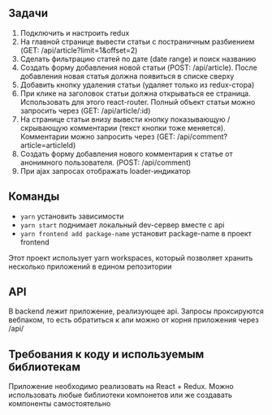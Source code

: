 ## Задачи

1. Подключить и настроить redux
2. На главной странице вывести статьи с постраничным разбиением (GET: /api/article?limit=1&offset=2)
3. Сделать фильтрацию статей по дате (date range) и поиск названию
4. Создать форму добавления новой статьи (POST: /api/article). После добавления новая статья должна появиться в списке сверху
5. Добавить кнопку удаления статьи (удаляет только из redux-стора)
6. При клике на заголовок статьи должна открываться ее страница. Использовать для этого react-router. Полный объект статьи можно запросить через (GET: /api/article/:id)
7. На странице статьи внизу вывести кнопку показывающую / скрывающую комментарии (текст кнопки тоже меняется). Комментарии можно запросить через (GET: /api/comment?article=articleId)
8. Создать форму добавления нового комментария к статье от анонимного пользователя. (POST: /api/comment)
9. При ajax запросах отображать loader-индикатор

## Команды

- `yarn` установить зависимости
- `yarn start` поднимает локальный dev-сервер вместе с api
- `yarn frontend add package-name` установит package-name в проект frontend

Этот проект использует yarn workspaces, который позволяет хранить несколько приложений в едином репозитории

## API

В backend лежит приложение, реализующее api. Запросы проксируются вебпаком, то есть обратиться к апи можно от корня приложения через /api/

## Требования к коду и используемым библиотекам

Приложение необходимо реализовать на React + Redux. Можно использовать любые библиотеки компонетов или же создавать компоненты самостоятельно
